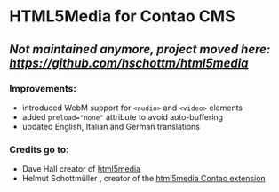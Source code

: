 # HTML5Media for Contao CMS

## _Not maintained anymore, project moved here: https://github.com/hschottm/html5media_

### Improvements:

* introduced WebM support for `<audio>` and `<video>` elements
* added `preload="none"` attribute to avoid auto-buffering
* updated English, Italian and German translations

### Credits go to:
* Dave Hall creator of [html5media](https://github.com/etianen/html5media)
* Helmut Schottmüller , creator of the [html5media Contao extension](http://www.contao.org/de/extension-list/view/html5media.10000029.de.html)
